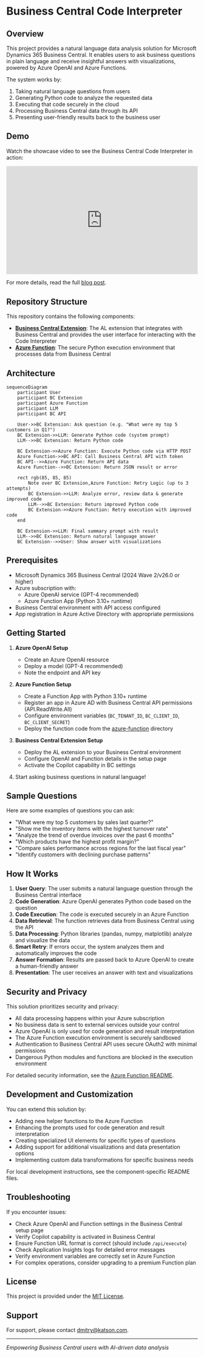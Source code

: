 # Business Central Code Interpreter

## Overview

This project provides a natural language data analysis solution for Microsoft Dynamics 365 Business Central. It enables users to ask business questions in plain language and receive insightful answers with visualizations, powered by Azure OpenAI and Azure Functions.

The system works by:
1. Taking natural language questions from users
2. Generating Python code to analyze the requested data
3. Executing that code securely in the cloud
4. Processing Business Central data through its API
5. Presenting user-friendly results back to the business user

## Demo

Watch the showcase video to see the Business Central Code Interpreter in action:

<div style="padding:56.25% 0 0 0;position:relative;"><iframe src="https://player.vimeo.com/video/1070190336?badge=0&amp;autopause=0&amp;player_id=0&amp;app_id=58479" frameborder="0" allow="autoplay; fullscreen; picture-in-picture; clipboard-write; encrypted-media" style="position:absolute;top:0;left:0;width:100%;height:100%;" title="Full Process - No Retry - 16-9"></iframe></div><script src="https://player.vimeo.com/api/player.js"></script>

For more details, read the full [blog post](https://katson.com/code-interpreter-for-business-central/).

## Repository Structure

This repository contains the following components:

- **[Business Central Extension](business-central-app/README.md)**: The AL extension that integrates with Business Central and provides the user interface for interacting with the Code Interpreter
- **[Azure Function](azure-function/README.md)**: The secure Python execution environment that processes data from Business Central

## Architecture

```mermaid
sequenceDiagram
    participant User
    participant BC Extension
    participant Azure Function
    participant LLM
    participant BC API

    User->>BC Extension: Ask question (e.g. "What were my top 5 customers in Q1?")
    BC Extension->>LLM: Generate Python code (system prompt)
    LLM-->>BC Extension: Return Python code
    
    BC Extension->>Azure Function: Execute Python code via HTTP POST
    Azure Function->>BC API: Call Business Central API with token
    BC API-->>Azure Function: Return API data
    Azure Function-->>BC Extension: Return JSON result or error
    
    rect rgb(85, 85, 85)
        Note over BC Extension,Azure Function: Retry Logic (up to 3 attempts)
        BC Extension->>LLM: Analyze error, review data & generate improved code
        LLM-->>BC Extension: Return improved Python code
        BC Extension->>Azure Function: Retry execution with improved code
    end
    
    BC Extension->>LLM: Final summary prompt with result
    LLM-->>BC Extension: Return natural language answer
    BC Extension-->>User: Show answer with visualizations
```

## Prerequisites

- Microsoft Dynamics 365 Business Central (2024 Wave 2/v26.0 or higher)
- Azure subscription with:
  - Azure OpenAI service (GPT-4 recommended)
  - Azure Function App (Python 3.10+ runtime)
- Business Central environment with API access configured
- App registration in Azure Active Directory with appropriate permissions

## Getting Started

1. **Azure OpenAI Setup**
   - Create an Azure OpenAI resource
   - Deploy a model (GPT-4 recommended)
   - Note the endpoint and API key

2. **Azure Function Setup**
   - Create a Function App with Python 3.10+ runtime
   - Register an app in Azure AD with Business Central API permissions (API.ReadWrite.All)
   - Configure environment variables (`BC_TENANT_ID`, `BC_CLIENT_ID`, `BC_CLIENT_SECRET`)
   - Deploy the function code from the [azure-function](azure-function/) directory

3. **Business Central Extension Setup**
   - Deploy the AL extension to your Business Central environment
   - Configure OpenAI and Function details in the setup page
   - Activate the Copilot capability in BC settings

4. Start asking business questions in natural language!

## Sample Questions

Here are some examples of questions you can ask:

- "What were my top 5 customers by sales last quarter?"
- "Show me the inventory items with the highest turnover rate"
- "Analyze the trend of overdue invoices over the past 6 months"
- "Which products have the highest profit margin?"
- "Compare sales performance across regions for the last fiscal year"
- "Identify customers with declining purchase patterns"

## How It Works

1. **User Query**: The user submits a natural language question through the Business Central interface
2. **Code Generation**: Azure OpenAI generates Python code based on the question
3. **Code Execution**: The code is executed securely in an Azure Function
4. **Data Retrieval**: The function retrieves data from Business Central using the API
5. **Data Processing**: Python libraries (pandas, numpy, matplotlib) analyze and visualize the data
6. **Smart Retry**: If errors occur, the system analyzes them and automatically improves the code
7. **Answer Formation**: Results are passed back to Azure OpenAI to create a human-friendly answer
8. **Presentation**: The user receives an answer with text and visualizations

## Security and Privacy

This solution prioritizes security and privacy:

- All data processing happens within your Azure subscription
- No business data is sent to external services outside your control
- Azure OpenAI is only used for code generation and result interpretation
- The Azure Function execution environment is securely sandboxed
- Authentication to Business Central API uses secure OAuth2 with minimal permissions
- Dangerous Python modules and functions are blocked in the execution environment

For detailed security information, see the [Azure Function README](azure-function/README.md#security-considerations).

## Development and Customization

You can extend this solution by:

- Adding new helper functions to the Azure Function
- Enhancing the prompts used for code generation and result interpretation
- Creating specialized UI elements for specific types of questions
- Adding support for additional visualizations and data presentation options
- Implementing custom data transformations for specific business needs

For local development instructions, see the component-specific README files.

## Troubleshooting

If you encounter issues:

- Check Azure OpenAI and Function settings in the Business Central setup page
- Verify Copilot capability is activated in Business Central
- Ensure Function URL format is correct (should include `/api/execute`)
- Check Application Insights logs for detailed error messages
- Verify environment variables are correctly set in Azure Function
- For complex operations, consider upgrading to a premium Function plan

## License

This project is provided under the [MIT License](LICENSE).

## Support

For support, please contact dmitry@katson.com.

---

*Empowering Business Central users with AI-driven data analysis* 
